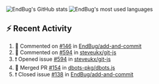 ![EndBug's GitHub stats](https://github-readme-stats.vercel.app/api?username=endbug&show_icons=true&theme=dark)
![EndBug's most used languages](https://github-readme-stats.vercel.app/api/top-langs/?username=endbug&layout=compact&theme=dark)

## ⚡ Recent Activity

<!--START_SECTION:activity-->
1. 💬 Commented on [#146](https://github.com//EndBug/add-and-commit/issues/146) in [EndBug/add-and-commit](https://github.com//EndBug/add-and-commit)
2. 💬 Commented on [#594](https://github.com//steveukx/git-js/issues/594) in [steveukx/git-js](https://github.com//steveukx/git-js)
3. ❗️ Opened issue [#594](https://github.com//steveukx/git-js/issues/594) in [steveukx/git-js](https://github.com//steveukx/git-js)
4. 🎉 Merged PR [#154](https://github.com//dbots-pkg/dbots.js/pull/154) in [dbots-pkg/dbots.js](https://github.com//dbots-pkg/dbots.js)
5. ❗️ Closed issue [#138](https://github.com//EndBug/add-and-commit/issues/138) in [EndBug/add-and-commit](https://github.com//EndBug/add-and-commit)
<!--END_SECTION:activity-->
